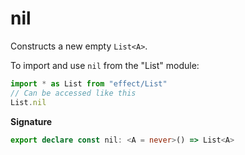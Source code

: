 # nil

Constructs a new empty `List<A>`.

To import and use `nil` from the "List" module:

```ts
import * as List from "effect/List"
// Can be accessed like this
List.nil
```

**Signature**

```ts
export declare const nil: <A = never>() => List<A>
```
